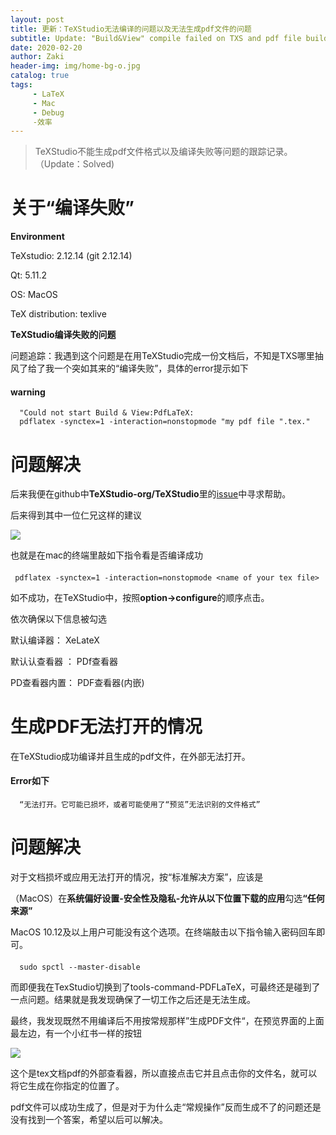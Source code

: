 ```yaml
---
layout: post
title: 更新：TeXStudio无法编译的问题以及无法生成pdf文件的问题
subtitle: Update: "Build&View" compile failed on TXS and pdf file build failed
date: 2020-02-20
author: Zaki
header-img: img/home-bg-o.jpg
catalog: true
tags:
     - LaTeX
     - Mac
     - Debug
     -效率
---
```




> TeXStudio不能生成pdf文件格式以及编译失败等问题的跟踪记录。（Update：Solved)

# 关于“编译失败”

<strong>Environment</strong>

TeXstudio: 2.12.14 (git 2.12.14)</p>
Qt: 5.11.2</p>
OS: MacOS</p>
TeX distribution: texlive

<strong>TeXStudio编译失败的问题</strong>

问题追踪：我遇到这个问题是在用TeXStudio完成一份文档后，不知是TXS哪里抽风了给了我一个突如其来的“编译失败”，具体的error提示如下

#### warning

      "Could not start Build & View:PdfLaTeX:
      pdflatex -synctex=1 -interaction=nonstopmode "my pdf file ".tex."

# 问题解决

后来我便在github中<strong>TeXStudio-org/TeXStudio</strong>里的<a href="https://github.com/texstudio-org/texstudio/issues">issue</a>中寻求帮助。

后来得到其中一位仁兄这样的建议

![](https://tva1.sinaimg.cn/large/0082zybply1gc33wjcauoj30lu08bgmr.jpg)

也就是在mac的终端里敲如下指令看是否编译成功

####

     pdflatex -synctex=1 -interaction=nonstopmode <name of your tex file>
     
如不成功，在TeXStudio中，按照<strong>option->configure</strong>的顺序点击。

依次确保以下信息被勾选

默认编译器： XeLateX</p>
默认认查看器 ： PDf查看器</p>
PD查看器内置： PDF查看器(内嵌)

# 生成PDF无法打开的情况

在TeXStudio成功编译并且生成的pdf文件，在外部无法打开。

#### Error如下

      “无法打开。它可能已损坏，或者可能使用了“预览”无法识别的文件格式”

# 问题解决

对于文档损坏或应用无法打开的情况，按“标准解决方案”，应该是

（MacOS）在<strong>系统偏好设置-安全性及隐私-允许从以下位置下载的应用</strong>勾选<strong>“任何来源”</strong>

MacOS 10.12及以上用户可能没有这个选项。在终端敲击以下指令输入密码回车即可。

####

      sudo spctl --master-disable
      
而即便我在TexStudio切换到了tools-command-PDFLaTeX，可最终还是碰到了一点问题。结果就是我发现确保了一切工作之后还是无法生成。

最终，我发现既然不用编译后不用按常规那样”生成PDF文件“，在预览界面的上面最左边，有一个小红书一样的按钮

![](https://tva1.sinaimg.cn/large/0082zybply1gc34o7yo0dj30c702lq36.jpg)

这个是tex文档pdf的外部查看器，所以直接点击它并且点击你的文件名，就可以将它生成在你指定的位置了。

pdf文件可以成功生成了，但是对于为什么走“常规操作”反而生成不了的问题还是没有找到一个答案，希望以后可以解决。

     
